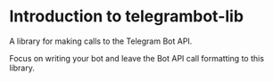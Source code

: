 # Introduction to telegrambot-lib

A library for making calls to the Telegram Bot API.

Focus on writing your bot and leave the Bot API call formatting to this library.

